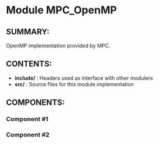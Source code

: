 Module MPC_OpenMP
======================

SUMMARY:
--------

OpenMP implementation provided by MPC.

CONTENTS:
---------
* **include/** : Headers used as interface with other modulers
* **src/**     : Source files for this module implementation
    

COMPONENTS:
-----------

### Component #1
### Component #2
